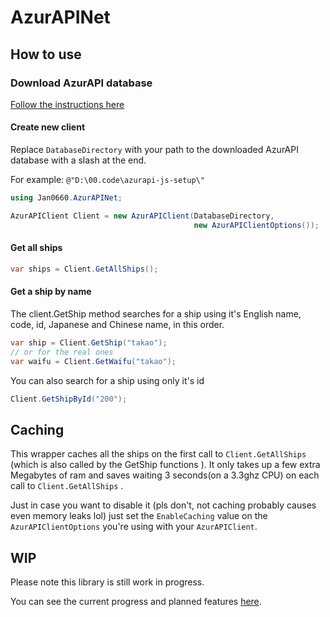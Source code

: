 # AzurAPINet

## How to use

### Download AzurAPI database

[Follow the instructions here](https://github.com/AzurAPI/azurapi-js-setup) 

#### Create new client

Replace `DatabaseDirectory` with your path to the downloaded AzurAPI database with a slash at the end.

For example: `@"D:\00.code\azurapi-js-setup\"`

```csharp
using Jan0660.AzurAPINet;

AzurAPIClient Client = new AzurAPIClient(DatabaseDirectory,
                                         new AzurAPIClientOptions());
```

#### Get all ships

```csharp
var ships = Client.GetAllShips();
```

#### Get a ship by name

The client.GetShip method searches for a ship using it's English name, code, id, Japanese and Chinese name, in this order.

```csharp
var ship = Client.GetShip("takao");
// or for the real ones
var waifu = Client.GetWaifu("takao");
```

You can also search for a ship using only it's id

```csharp
Client.GetShipById("200");
```

## Caching

This wrapper caches all the ships on the first call to `Client.GetAllShips` (which is also called by the GetShip functions ). It only takes up a few extra Megabytes of ram and saves waiting 3 seconds(on a 3.3ghz CPU) on each call to `Client.GetAllShips` .

Just in case you want to disable it (pls don't, not caching probably causes even memory leaks lol) just set the `EnableCaching` value on the `AzurAPIClientOptions` you're using with your `AzurAPIClient`.

## WIP

Please note this library is still work in progress.

You can see the current progress and planned features [here](Progress.md).